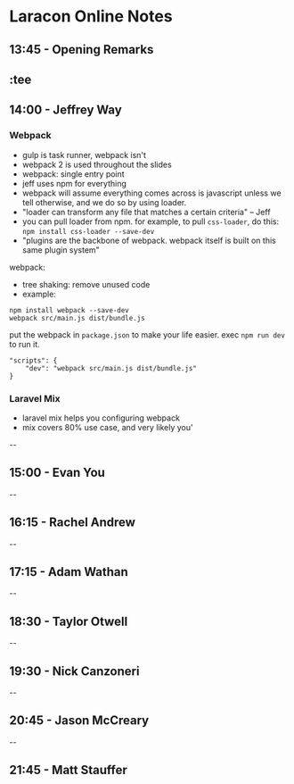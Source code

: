 # Laracon Online Notes

## 13:45 - Opening Remarks
:tee
--
## 14:00 - Jeffrey Way

### Webpack
- gulp is task runner, webpack isn't
- webpack 2 is used throughout the slides
- webpack: single entry point
- jeff uses npm for everything
- webpack will assume everything comes across is javascript unless we tell otherwise, and we do so by using loader.
- "loader can transform any file that matches a certain criteria" – Jeff
- you can pull loader from npm. for example, to pull `css-loader`, do this:
  `npm install css-loader --save-dev`
- "plugins are the backbone of webpack. webpack itself is built on this same plugin system"

webpack:

- tree shaking: remove unused code
- example:

```
npm install webpack --save-dev
webpack src/main.js dist/bundle.js
```

put the webpack in `package.json` to make your life easier. exec `npm run dev` to run it.

```
"scripts": {
    "dev": "webpack src/main.js dist/bundle.js"
}
```

### Laravel Mix
- laravel mix helps you configuring webpack
- mix covers 80% use case, and very likely you'

--
## 15:00 - Evan You

--
## 16:15 - Rachel Andrew

--
## 17:15 - Adam Wathan

--
## 18:30 - Taylor Otwell

--
## 19:30 - Nick Canzoneri

--
## 20:45 - Jason McCreary

--
## 21:45 - Matt Stauffer

